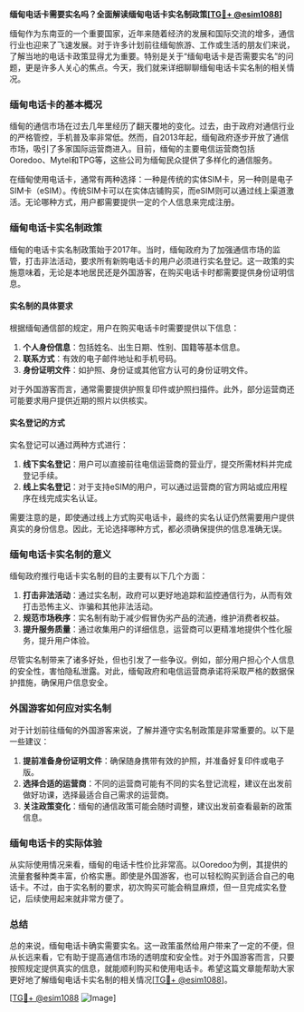 **缅甸电话卡需要实名吗？全面解读缅甸电话卡实名制政策[[TG💪+ @esim1088](https://t.me/s/esim1088)]**

缅甸作为东南亚的一个重要国家，近年来随着经济的发展和国际交流的增多，通信行业也迎来了飞速发展。对于许多计划前往缅甸旅游、工作或生活的朋友们来说，了解当地的电话卡政策显得尤为重要。特别是关于“缅甸电话卡是否需要实名”的问题，更是许多人关心的焦点。今天，我们就来详细聊聊缅甸电话卡实名制的相关情况。

### 缅甸电话卡的基本概况

缅甸的通信市场在过去几年里经历了翻天覆地的变化。过去，由于政府对通信行业的严格管控，手机普及率非常低。然而，自2013年起，缅甸政府逐步开放了通信市场，吸引了多家国际运营商进入。目前，缅甸的主要电信运营商包括Ooredoo、Mytel和TPG等，这些公司为缅甸民众提供了多样化的通信服务。

在缅甸使用电话卡，通常有两种选择：一种是传统的实体SIM卡，另一种则是电子SIM卡（eSIM）。传统SIM卡可以在实体店铺购买，而eSIM则可以通过线上渠道激活。无论哪种方式，用户都需要提供一定的个人信息来完成注册。

### 缅甸电话卡实名制政策

缅甸的电话卡实名制政策始于2017年。当时，缅甸政府为了加强通信市场的监管，打击非法活动，要求所有新购电话卡的用户必须进行实名登记。这一政策的实施意味着，无论是本地居民还是外国游客，在购买电话卡时都需要提供身份证明信息。

#### 实名制的具体要求

根据缅甸通信部的规定，用户在购买电话卡时需要提供以下信息：

1. **个人身份信息**：包括姓名、出生日期、性别、国籍等基本信息。
2. **联系方式**：有效的电子邮件地址和手机号码。
3. **身份证明文件**：如护照、身份证或其他官方认可的身份证明文件。

对于外国游客而言，通常需要提供护照复印件或护照扫描件。此外，部分运营商还可能要求用户提供近期的照片以供核实。

#### 实名登记的方式

实名登记可以通过两种方式进行：

1. **线下实名登记**：用户可以直接前往电信运营商的营业厅，提交所需材料并完成登记手续。
2. **线上实名登记**：对于支持eSIM的用户，可以通过运营商的官方网站或应用程序在线完成实名认证。

需要注意的是，即使通过线上方式购买电话卡，最终的实名认证仍然需要用户提供真实的身份信息。因此，无论选择哪种方式，都必须确保提供的信息准确无误。

### 缅甸电话卡实名制的意义

缅甸政府推行电话卡实名制的目的主要有以下几个方面：

1. **打击非法活动**：通过实名制，政府可以更好地追踪和监控通信行为，从而有效打击恐怖主义、诈骗和其他非法活动。
2. **规范市场秩序**：实名制有助于减少假冒伪劣产品的流通，维护消费者权益。
3. **提升服务质量**：通过收集用户的详细信息，运营商可以更精准地提供个性化服务，提升用户体验。

尽管实名制带来了诸多好处，但也引发了一些争议。例如，部分用户担心个人信息的安全性，害怕隐私泄露。对此，缅甸政府和电信运营商承诺将采取严格的数据保护措施，确保用户信息安全。

### 外国游客如何应对实名制

对于计划前往缅甸的外国游客来说，了解并遵守实名制政策是非常重要的。以下是一些建议：

1. **提前准备身份证明文件**：确保随身携带有效的护照，并准备好复印件或电子版。
2. **选择合适的运营商**：不同的运营商可能有不同的实名登记流程，建议在出发前做好功课，选择最适合自己需求的运营商。
3. **关注政策变化**：缅甸的通信政策可能会随时调整，建议出发前查看最新的政策信息。

### 缅甸电话卡的实际体验

从实际使用情况来看，缅甸的电话卡性价比非常高。以Ooredoo为例，其提供的流量套餐种类丰富，价格实惠。即使是外国游客，也可以轻松购买到适合自己的电话卡。不过，由于实名制的要求，初次购买可能会稍显麻烦，但一旦完成实名登记，后续使用起来就非常方便了。

### 总结

总的来说，缅甸电话卡确实需要实名。这一政策虽然给用户带来了一定的不便，但从长远来看，它有助于提高通信市场的透明度和安全性。对于外国游客而言，只要按照规定提供真实的信息，就能顺利购买和使用电话卡。希望这篇文章能帮助大家更好地了解缅甸电话卡实名制的相关情况[[TG💪+ @esim1088](https://t.me/s/esim1088)]。

[[TG💪+ @esim1088](https://t.me/s/esim1088) ![Image](https://i.postimg.cc/4NQfJmqS/Snipaste-2025-05-13-00-14-12.png)]